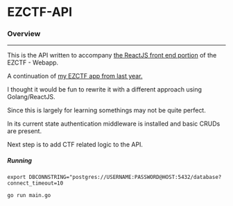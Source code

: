 # EZCTF-API

### Overview
---

This is the API written to accompany [the ReactJS front end portion](https://github.com/AnthonyLaiuppa/ezctf-react) of the EZCTF - Webapp.

A continuation of [my EZCTF app from last year.](https://github.com/AnthonyLaiuppa/ezctf) 

I thought it would be fun to rewrite it with a different approach using Golang/ReactJS.

Since this is largely for learning somethings may not be quite perfect. 

In its current state authentication middleware is installed and basic CRUDs are present.

Next step is to add CTF related logic to the API.


##### Running
`export DBCONNSTRING="postgres://USERNAME:PASSWORD@HOST:5432/database?connect_timeout=10`

`go run main.go`
